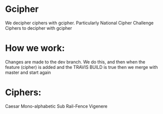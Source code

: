 # Gcipher
We decipher ciphers with gcipher. Particularly National Cipher Challenge Ciphers to decipher with gcipher

# How we work:
  Changes are made to the dev branch. We do this, and then when the feature (cipher) is added and the TRAVIS BUILD is true then we merge   with master and start again

# Ciphers:
  Caesar
  Mono-alphabetic Sub
  Rail-Fence
  Vigenere
